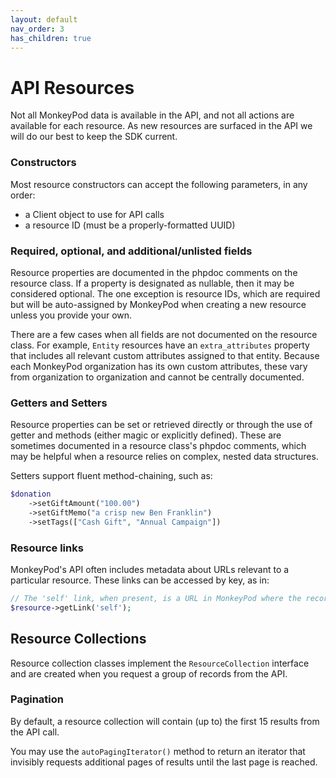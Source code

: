 ```yaml
---
layout: default
nav_order: 3
has_children: true
---
```


# API Resources
Not all MonkeyPod data is available in the API, and not all actions are 
available for each resource. As new resources are surfaced in the API
we will do our best to keep the SDK current.

### Constructors
Most resource constructors can accept the following parameters, in any order:
* a Client object to use for API calls
* a resource ID (must be a properly-formatted UUID)

### Required, optional, and additional/unlisted fields
Resource properties are documented in the phpdoc comments on the resource 
class. If a property is designated as nullable, then it may be considered 
optional. The one exception is resource IDs, which are required but will 
be auto-assigned by MonkeyPod when creating a new resource unless you provide
your own.

There are a few cases when all fields are not documented on the resource
class. For example, ```Entity``` resources have an ```extra_attributes``` property
that includes all relevant custom attributes assigned to that entity. Because
each MonkeyPod organization has its own custom attributes, these vary from
organization to organization and cannot be centrally documented.

### Getters and Setters
Resource properties can be set or retrieved directly or through the use
of getter and methods (either magic or explicitly defined). These are 
sometimes documented in a resource class's phpdoc comments, which may 
be helpful when a resource relies on complex, nested data structures.

Setters support fluent method-chaining, such as:

```php 
$donation
    ->setGiftAmount("100.00")
    ->setGiftMemo("a crisp new Ben Franklin")
    ->setTags(["Cash Gift", "Annual Campaign"])
```

### Resource links
MonkeyPod's API often includes metadata about URLs relevant to a particular
resource. These links can be accessed by key, as in:

```php 
// The 'self' link, when present, is a URL in MonkeyPod where the record can be viewed
$resource->getLink('self');
```

## Resource Collections
Resource collection classes implement the ```ResourceCollection``` interface and
are created when you request a group of records from the API.

### Pagination
By default, a resource collection will contain (up to) the first 15 results
from the API call. 

You may use the ```autoPagingIterator()``` method to return an iterator that 
invisibly requests additional pages of results until the last page is reached. 
